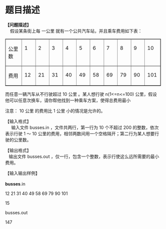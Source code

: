 # 题目描述


<p>
	<b>【问题描述】</b><br/>
    假设某条街上每 一公里 就有一个公共汽车站，并且乘车费用如下表：
</p>
<table border="1" cellpadding="0" cellspacing="0">
	<tbody>
		<tr>
			<td valign="top" width="68">
				<p>
					公里数
				</p>
			</td>
			<td valign="top" width="38">
				<p>
					1
				</p>
			</td>
			<td valign="top" width="38">
				<p>
					2
				</p>
			</td>
			<td valign="top" width="38">
				<p>
					3
				</p>
			</td>
			<td valign="top" width="38">
				<p>
					4
				</p>
			</td>
			<td valign="top" width="38">
				<p>
					5
				</p>
			</td>
			<td valign="top" width="38">
				<p>
					6
				</p>
			</td>
			<td valign="top" width="38">
				<p>
					7
				</p>
			</td>
			<td valign="top" width="38">
				<p>
					8
				</p>
			</td>
			<td valign="top" width="38">
				<p>
					9
				</p>
			</td>
			<td valign="top" width="38">
				<p>
					10
				</p>
			</td>
		</tr>
		<tr>
			<td valign="top" width="68">
				<p>
					费用
				</p>
			</td>
			<td valign="top" width="38">
				<p>
					12
				</p>
			</td>
			<td valign="top" width="38">
				<p>
					21
				</p>
			</td>
			<td valign="top" width="38">
				<p>
					31
				</p>
			</td>
			<td valign="top" width="38">
				<p>
					40
				</p>
			</td>
			<td valign="top" width="38">
				<p>
					49
				</p>
			</td>
			<td valign="top" width="38">
				<p>
					58
				</p>
			</td>
			<td valign="top" width="38">
				<p>
					69
				</p>
			</td>
			<td valign="top" width="38">
				<p>
					79
				</p>
			</td>
			<td valign="top" width="38">
				<p>
					90
				</p>
			</td>
			<td valign="top" width="38">
				<p>
					101
				</p>
			</td>
		</tr>
	</tbody>
</table>
<p>
	而任意一辆汽车从不行驶超过 10 公里 。某人想行驶 n(1&lt;=n&lt;=100) 公里，假设他可以任意次换车，请你帮他找到一种乘车方案，使得总费用最小
</p>
<p>
	注意： 10 公里 的费用比 1 公里 小的情况是允许的。
</p>
<p>
	【输入格式】 <br/>
     输入文件 busses.in ，文件共两行，第一行为 10 个不超过 200 的整数，依次表示行驶 1 ～ 10 公里的费用，相邻两数间用一个空格隔开；第二行为某人想要行驶的公里数。
</p>
<p>
	【输出格式】 <br/>
   输出文件 busses.out ，仅一行，包含一个整数，表示行使这么远所需要的最小费用。
</p>
<p>
	【输入输出样例】<br/>
 <b><br/>
busses</b>.in
</p>
<p>
	12 21 31 40 49 58 69 79 90 101
</p>
<p>
	15
</p>
<p>
	busses.out
</p>
<p>
	147
</p>
